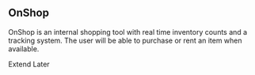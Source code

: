 ## OnShop

OnShop is an internal shopping tool with real time inventory counts and a tracking system. The user will be able to purchase or rent an item when available.

Extend Later
